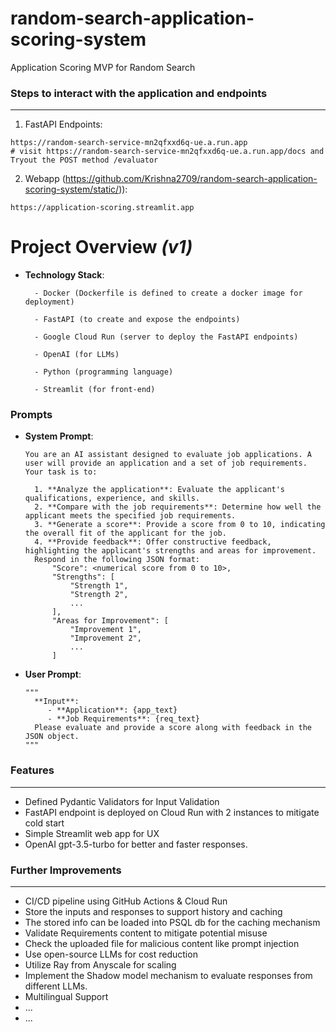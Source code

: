 # random-search-application-scoring-system
Application Scoring MVP for Random Search

### Steps to interact with the application and endpoints 
----
1. FastAPI Endpoints: 
```
https://random-search-service-mn2qfxxd6q-ue.a.run.app
# visit https://random-search-service-mn2qfxxd6q-ue.a.run.app/docs and Tryout the POST method /evaluator
```
2. Webapp (https://github.com/Krishna2709/random-search-application-scoring-system/static/)): 
```
https://application-scoring.streamlit.app
```

# Project Overview *(v1)*
- **Technology Stack**:
  ```
    - Docker (Dockerfile is defined to create a docker image for deployment)
  
    - FastAPI (to create and expose the endpoints)

    - Google Cloud Run (server to deploy the FastAPI endpoints)
  
    - OpenAI (for LLMs)

    - Python (programming language)
  
    - Streamlit (for front-end)
  ```

### Prompts
- **System Prompt**:
  ```
  You are an AI assistant designed to evaluate job applications. A user will provide an application and a set of job requirements. Your task is to:

    1. **Analyze the application**: Evaluate the applicant's qualifications, experience, and skills.
    2. **Compare with the job requirements**: Determine how well the applicant meets the specified job requirements.
    3. **Generate a score**: Provide a score from 0 to 10, indicating the overall fit of the applicant for the job.
    4. **Provide feedback**: Offer constructive feedback, highlighting the applicant's strengths and areas for improvement.
    Respond in the following JSON format:
        "Score": <numerical score from 0 to 10>,
        "Strengths": [
            "Strength 1",
            "Strength 2",
            ...
        ],
        "Areas for Improvement": [
            "Improvement 1",
            "Improvement 2",
            ...
        ]
  ```
- **User Prompt**:
  ```
  """
    **Input**:
       - **Application**: {app_text}
       - **Job Requirements**: {req_text}
    Please evaluate and provide a score along with feedback in the JSON object.
  """
  ```
### Features
----
- Defined Pydantic Validators for Input Validation
- FastAPI endpoint is deployed on Cloud Run with 2 instances to mitigate cold start
- Simple Streamlit web app for UX
- OpenAI gpt-3.5-turbo for better and faster responses.
  
### Further Improvements
----

- CI/CD pipeline using GitHub Actions & Cloud Run
- Store the inputs and responses to support history and caching
- The stored info can be loaded into PSQL db for the caching mechanism
- Validate Requirements content to mitigate potential misuse
- Check the uploaded file for malicious content like prompt injection
- Use open-source LLMs for cost reduction
- Utilize Ray from Anyscale for scaling
- Implement the Shadow model mechanism to evaluate responses from different LLMs.
- Multilingual Support
- ...
- ...

